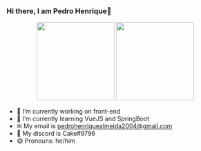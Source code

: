 ### Hi there, I am Pedro Henrique👋

<div align="center">
 
  <img height="180em" src="https://github-readme-stats.vercel.app/api?username=pedroazara&show_icons=true&theme=dark&include_all_commits=true&count_private=true"/>
  <img height="180em" src="https://github-readme-stats.vercel.app/api/top-langs/?username=pedroazara&layout=compact&langs_count=7&theme=dark"/>
</div>

- 🔭 I’m currently working on front-end
- 🌱 I’m currently learning VueJS and SpringBoot
- ✉ My email is pedrohenriquealmeida2004@gmail.com
- 📱 My discord is Cake#9796
- 😄 Pronouns: he/him


